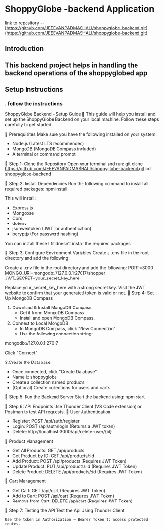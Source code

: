 # **ShoppyGlobe -backend Application**  

link to repository --[https://github.com/JEEEVANPADMASHALI/shoppyglobe-backend.git](https://github.com/JEEEVANPADMASHALI/shoppyglobe-backend.git)
## **Introduction**  
This backend project helps in handling the backend operations of the shoppyglobed app 
---

## **Setup Instructions**  

### **. follow the instructions** 

ShoppyGlobe Backend - Setup Guide 🚀
This guide will help you install and set up the ShoppyGlobe Backend on your local machine. Follow these steps carefully to get started.

📌 Prerequisites
Make sure you have the following installed on your system:
* Node.js (Latest LTS recommended)
* MongoDB (MongoDB Compass included)
* A terminal or command prompt

📌 Step 1: Clone the Repository
Open your terminal and run:
git clone https://github.com/JEEEVANPADMASHALI/shoppyglobe-backend.git
cd shoppyglobe-backend

📌 Step 2: Install Dependencies
Run the following command to install all required packages:
npm install

This will install:
* Express.js
* Mongoose
* Cors
* dotenv
* jsonwebtoken (JWT for authentication)
* bcryptjs (For password hashing) 
  
You can install these I fit doesn’t install the required packages 

📌 Step 3: Configure Environment Variables
Create a .env file in the root directory and add the following:

Create a .env file in the root directory and add the following:
PORT=3000
MONGO_URI=mongodb://127.0.0.1:27017/shopper
JWT_SECRET=your_secret_key_here

Replace your_secret_key_here with a strong secret key.  Visit the JWT website to confirm that your generated token is valid or not.
📌 Step 4: Set Up MongoDB Compass
1. Download & Install MongoDB Compass
    * Get it from: MongoDB Compass
    * Install and open MongoDB Compass.
2. Connect to Local MongoDB
    * In MongoDB Compass, click "New Connection"
    * Use the following connection string:

mongodb://127.0.0.1:27017 

Click "Connect"

   3.Create the Database
* Once connected, click "Create Database"
* Name it: shoppyglobe
* Create a collection named products
* (Optional) Create collections for users and carts

📌 Step 5: Run the Backend Server
     Start the backend using:
       npm start
     
📌 Step 6: API Endpoints
Use Thunder Client (VS Code extension) or Postman to test API requests.
🔹 User Authentication
* Register: POST /api/auth/register
* Login: POST /api/auth/login (Returns a JWT token)
* Delete: http://localhost:3000/api/delete-user/{id}


🔹 Product Management
* Get All Products: GET /api/products
* Get Product by ID: GET /api/products/:id
* Add Product: POST /api/products (Requires JWT Token)
* Update Product: PUT /api/products/:id (Requires JWT Token)
* Delete Product: DELETE /api/products/:id (Requires JWT Token)


🔹 Cart Management
* Get Cart: GET /api/cart (Requires JWT Token)
* Add to Cart: POST /api/cart (Requires JWT Token)
* Remove from Cart: DELETE /api/cart (Requires JWT Token)

📌 Step 7: Testing the API
   Test the Api Using Thunder Client 

    Use the token in Authorization → Bearer Token to access protected routes.

